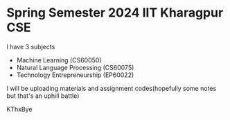 # Spring Semester 2024 IIT Kharagpur CSE

I have 3 subjects
* Machine Learning (CS60050)
* Natural Language Processing (CS60075)
* Technology Entrepreneurship (EP60022)

I will be uploading materials and assignment codes(hopefully some notes but that's an uphill battle)

KThxBye
